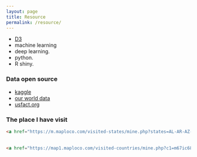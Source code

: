 ```yaml
---
layout: page
title: Resource
permalink: /resource/
---
```


   * [D3](https://d3js.org/)  
   * machine learning
   * deep learning. 
   * python. 
   * R shiny. 
   
### Data open source

   * [kaggle](https://www.kaggle.com/)
   * [our world data](https://ourworldindata.org/)
   * [usfact.org](https://usafacts.org/)
   
### The place I have visit

```html
<a href="https://m.maploco.com/visited-states/mine.php?states=AL-AR-AZ-CA-DC-DE-FL-GA-IA-IL-IN-KS-KY-LA-MA-MD-MN-MO-MS-NE-NJ-NY-OK-PA-TN-TX-WA&w=ml"><img src="https://map1.maploco.com/visited-states/ml/AL-AR-AZ-CA-DC-DE-FL-GA-IA-IL-IN-KS-KY-LA-MA-MD-MN-MO-MS-NE-NJ-NY-OK-PA-TN-TX-WA.png" border=0><br>Create Your Own Visited States Map</a>
   
     
<a href="https://map1.maploco.com/visited-countries/mine.php?c1=m67ic680hs-b3vmhuv2f4-b3ajtx2s5c-b33r633z7k-2rrvthoagw"><img src="https://map1.maploco.com/visited-countries/ml/m67ic680hs-b3vmhuv2f4-b3ajtx2s5c-b33r633z7k-2rrvthoagw.gif" border=0><br>Create Your Own Visited Countries Map</a>   

```

   
